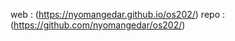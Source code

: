 ---
---

web : (https://nyomangedar.github.io/os202/)
repo : (https://github.com/nyomangedar/os202/)




